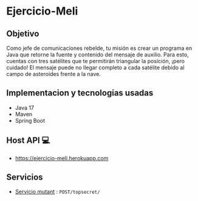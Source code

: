 # Ejercicio-Meli

## Objetivo

Como jefe de comunicaciones rebelde, tu misión es crear un programa en Java que retorne
la fuente y contenido del mensaje de auxilio. Para esto, cuentas con tres satélites que te
permitirán triangular la posición, ¡pero cuidado! El mensaje puede no llegar completo a cada
satélite debido al campo de asteroides frente a la nave.

## Implementacion y tecnologias usadas

- Java 17
- Maven
- Spring Boot

## Host API :computer:
* https://ejercicio-meli.herokuapp.com

## Servicios
* [Servicio mutant](doc/serviceTopSecret.md) : `POST/topsecret/`

